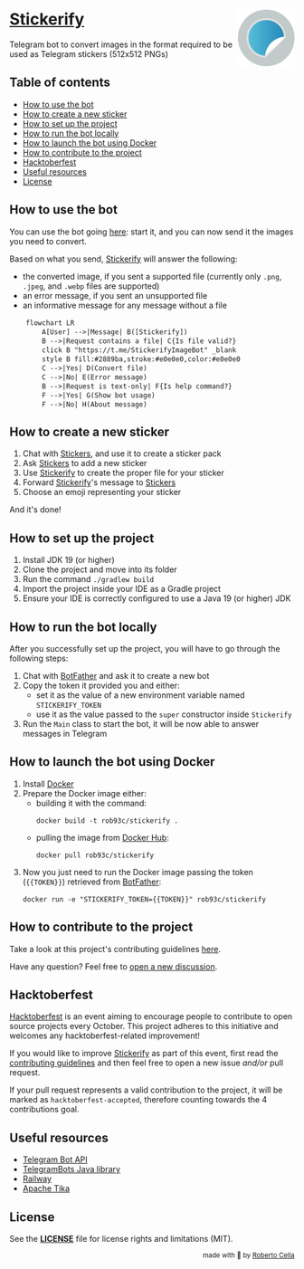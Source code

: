 # <img src="src/main/resources/images/stickerify.svg" align="right" width="100">[Stickerify](https://t.me/StickerifyImageBot)

Telegram bot to convert images in the format required to be used as Telegram stickers (512x512 PNGs)

## Table of contents

* [How to use the bot](#How-to-use-the-bot)
* [How to create a new sticker](#How-to-create-a-new-sticker)
* [How to set up the project](#How-to-set-up-the-project)
* [How to run the bot locally](#How-to-run-the-bot-locally)
* [How to launch the bot using Docker](#How-to-launch-the-bot-using-Docker)
* [How to contribute to the project](#How-to-contribute-to-the-project)
* [Hacktoberfest](#Hacktoberfest)
* [Useful resources](#Useful-resources)
* [License](#License)

## How to use the bot

You can use the bot going [here](https://t.me/StickerifyImageBot): start it, and you can now send it the images you need to convert.

Based on what you send, [Stickerify](https://t.me/StickerifyImageBot) will answer the following:

* the converted image, if you sent a supported file (currently only `.png`, `.jpeg`, and `.webp` files are supported)
* an error message, if you sent an unsupported file
* an informative message for any message without a file

```mermaid
    flowchart LR
        A[User] -->|Message| B([Stickerify])
        B -->|Request contains a file| C{Is file valid?}
        click B "https://t.me/StickerifyImageBot" _blank
        style B fill:#2889ba,stroke:#e0e0e0,color:#e0e0e0
        C -->|Yes| D(Convert file)
        C -->|No| E(Error message)
        B -->|Request is text-only| F{Is help command?}
        F -->|Yes| G(Show bot usage)
        F -->|No| H(About message)
```

## How to create a new sticker

1. Chat with [Stickers](https://t.me/Stickers), and use it to create a sticker pack
2. Ask [Stickers](https://t.me/Stickers) to add a new sticker
3. Use [Stickerify](https://t.me/StickerifyImageBot) to create the proper file for your sticker
4. Forward [Stickerify](https://t.me/StickerifyImageBot)'s message to [Stickers](https://t.me/Stickers)
5. Choose an emoji representing your sticker

And it's done!

## How to set up the project

1. Install JDK 19 (or higher)
2. Clone the project and move into its folder
3. Run the command `./gradlew build`
4. Import the project inside your IDE as a Gradle project
5. Ensure your IDE is correctly configured to use a Java 19 (or higher) JDK

## How to run the bot locally

After you successfully set up the project, you will have to go through the following steps:

1. Chat with [BotFather](https://t.me/BotFather) and ask it to create a new bot
2. Copy the token it provided you and either:
   * set it as the value of a new environment variable named `STICKERIFY_TOKEN` 
   * use it as the value passed to the `super` constructor inside `Stickerify`
3. Run the `Main` class to start the bot, it will be now able to answer messages in Telegram

## How to launch the bot using Docker

1. Install [Docker](https://docs.docker.com/get-docker/)
2. Prepare the Docker image either:
   * building it with the command:
      ```shell
      docker build -t rob93c/stickerify .
      ```
   * pulling the image from [Docker Hub](https://hub.docker.com/):
      ```shell
      docker pull rob93c/stickerify
      ```
3. Now you just need to run the Docker image passing the token (`{{TOKEN}}`) retrieved from [BotFather](https://t.me/BotFather):
   ```shell
   docker run -e "STICKERIFY_TOKEN={{TOKEN}}" rob93c/stickerify
   ```

## How to contribute to the project

Take a look at this project's contributing guidelines [here](CONTRIBUTING.md).

Have any question? Feel free to [open a new discussion](https://github.com/Stickerifier/Stickerify/discussions/new).

## Hacktoberfest

[Hacktoberfest](https://hacktoberfest.com/) is an event aiming to encourage people to contribute to open source projects every October.
This project adheres to this initiative and welcomes any hacktoberfest-related improvement!

If you would like to improve [Stickerify](https://t.me/StickerifyImageBot) as part of this event, first read the [contributing guidelines](CONTRIBUTING.md) and then feel free to open a new issue _and/or_ pull request.

If your pull request represents a valid contribution to the project, it will be marked as `hacktoberfest-accepted`, therefore counting towards the 4 contributions goal.

## Useful resources

* [Telegram Bot API](https://core.telegram.org/bots)
* [TelegramBots Java library](https://github.com/rubenlagus/TelegramBots)
* [Railway](https://railway.app?referralCode=rob)
* [Apache Tika](https://tika.apache.org/)

## License

See the [**LICENSE**](LICENSE) file for license rights and limitations (MIT).

<div align="right">
    <sup>made with 💖 by <a href="https://github.com/rob93c">Roberto Cella</a></sup>
</div>
